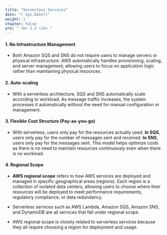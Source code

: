 ```yaml
---
title: "Serverless Services"
date: "r Sys.Date()"
weight: 1
chapter: false
pre: " <b> 1.2 </b> "
---
```


#### 1. No Infrastructure Management
  - Both Amazon SQS and SNS do not require users to manage servers or physical infrastructure. AWS automatically handles provisioning, scaling, and server management, allowing users to focus on application logic rather than maintaining physical resources.

#### 2. Auto-scaling
  - With a serverless architecture, SQS and SNS automatically scale according to workload. As message traffic increases, the system processes it automatically without the need for manual configuration or management.

#### 3. Flexible Cost Structure (Pay-as-you-go)
  - With serverless, users only pay for the resources actually used. **In SQS**, users only pay for the number of messages sent and received. **In SNS**, users only pay for the messages sent. This model helps optimize costs as there is no need to maintain resources continuously even when there is no workload.

#### 4. Regional Scope
  - **AWS regional scope** refers to how AWS services are deployed and managed in specific geographical areas (regions). Each region is a collection of isolated data centers, allowing users to choose where their resources will be deployed to meet performance requirements, regulatory compliance, or data redundancy.

  - Serverless services such as AWS Lambda, Amazon SQS, Amazon SNS, and DynamoDB are all services that fall under regional scope.

  - AWS regional scope is closely related to serverless services because they all require choosing a region for deployment and usage.
